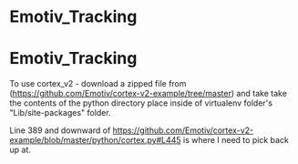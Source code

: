 # Emotiv_Tracking
# Emotiv_Tracking


To use cortex_v2 - download a zipped file from (https://github.com/Emotiv/cortex-v2-example/tree/master) and take take the contents of the python directory place inside of virtualenv folder's "Lib/site-packages" folder. 

Line 389 and downward of https://github.com/Emotiv/cortex-v2-example/blob/master/python/cortex.py#L445 is where I need to pick back up at.
